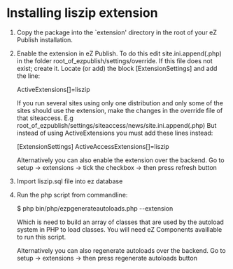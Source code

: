 Installing liszip extension
==============================

1. Copy the package into the `extension' directory in the root of your
   eZ Publish installation.

2. Enable the extension in eZ Publish. To do this edit
   site.ini.append(.php) in the folder root_of_ezpublish/settings/override. If this
   file does not exist; create it. Locate (or add) the block
   [ExtensionSettings] and add the line:

   ActiveExtensions[]=liszip

   If you run several sites using only one distribution and only some of the
   sites should use the extension, make the changes in the override file of
   that siteaccess.
   E.g root_of_ezpublish/settings/siteaccess/news/site.ini.append(.php)
   But instead of using ActiveExtensions you must add these lines instead:

   [ExtensionSettings]
   ActiveAccessExtensions[]=liszip

   Alternatively you can also enable the extension over the backend.
   Go to setup -> extensions -> tick the checkbox -> then press refresh button  

3. Import liszip.sql file into ez database

4. Run the php script from commandline:

   $ php bin/php/ezpgenerateautoloads.php --extension

   Which is need to build an array of classes that are used by the autoload system
   in PHP to load classes. You will need eZ Components availlable to run this script.

   Alternatively you can also regenerate autoloads over the backend.
   Go to setup -> extensions -> then press regenerate autoloads button